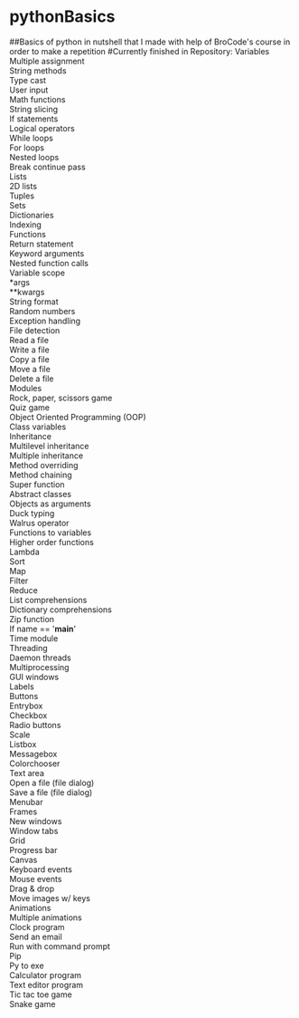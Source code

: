 # pythonBasics
##Basics of python in nutshell that I made with help of BroCode's course in order to make a repetition
#Currently finished in Repository:
Variables  <br>
Multiple assignment  <br>
String methods  <br>
Type cast  <br>
User input  <br>
Math functions  <br>
String slicing  <br>
If statements  <br>
Logical operators  <br>
While loops  <br>
For loops  <br>
Nested loops  <br>
Break continue pass  <br>
Lists  <br>
2D lists  <br>
Tuples  <br>
Sets  <br>
Dictionaries  <br>
Indexing  <br>
Functions  <br>
Return statement  <br>
Keyword arguments  <br>
Nested function calls  <br>
Variable scope  <br>
*args  <br>
**kwargs  <br>
String format  <br>
Random numbers  <br>
Exception handling  <br>
File detection  <br>
Read a file  <br>
Write a file  <br>
Copy a file  <br>
Move a file  <br>
Delete a file  <br>
Modules  <br>
Rock, paper, scissors game  <br>
Quiz game  <br>
Object Oriented Programming (OOP)  <br>
Class variables  <br>
Inheritance  <br>
Multilevel inheritance  <br>
Multiple inheritance  <br>
Method overriding  <br>
Method chaining  <br>
Super function  <br>
Abstract classes  <br>
Objects as arguments  <br>
Duck typing  <br>
Walrus operator  <br>
Functions to variables  <br>
Higher order functions  <br>
Lambda  <br>
Sort  <br>
Map  <br>
Filter  <br>
Reduce  <br>
List comprehensions  <br>
Dictionary comprehensions  <br>
Zip function  <br>
If name == '__main__'  <br>
Time module  <br>
Threading  <br>
Daemon threads  <br>
Multiprocessing  <br>
GUI windows  <br>
Labels  <br>
Buttons  <br>
Entrybox  <br>
Checkbox  <br>
Radio buttons  <br>
Scale  <br>
Listbox  <br>
Messagebox  <br>
Colorchooser  <br>
Text area  <br>
Open a file (file dialog)  <br>
Save a file (file dialog)  <br>
Menubar  <br>
Frames  <br>
New windows  <br>
Window tabs  <br>
Grid  <br>
Progress bar  <br>
Canvas  <br>
Keyboard events  <br>
Mouse events  <br>
Drag & drop  <br>
Move images w/ keys  <br>
Animations  <br>
Multiple animations  <br>
Clock program  <br>
Send an email  <br>
Run with command prompt  <br>
Pip  <br>
Py to exe  <br>
Calculator program  <br>
Text editor program  <br>
Tic tac toe game  <br>
Snake game
